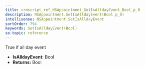 ```yaml
---
title: crmscript_ref_NSAppointment_SetIsAlldayEvent_Bool_p_0
description: NSAppointment.SetIsAlldayEvent(Bool p_0)
intellisense: NSAppointment.SetIsAlldayEvent
sortOrder: 794
keywords: SetIsAlldayEvent(Bool)
so.topic: reference
---
```



True if all day event



* **IsAlldayEvent:** Bool
* **Returns:** Bool


